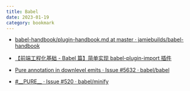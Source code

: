 ```yaml
---
title: Babel
date: 2023-01-19
category: bookmark
---
```


- [babel-handbook/plugin-handbook.md at master · jamiebuilds/babel-handbook](https://github.com/jamiebuilds/babel-handbook/blob/master/translations/zh-Hans/plugin-handbook.md)

- [【前端工程化基础 - Babel 篇】简单实现 babel-plugin-import 插件](https://juejin.cn/post/6905708824703795214)

- [Pure annotation in downlevel emits · Issue #5632 · babel/babel](https://github.com/babel/babel/issues/5632)

- [#\_\_PURE\_\_ · Issue #520 · babel/minify](https://github.com/babel/minify/issues/520)
